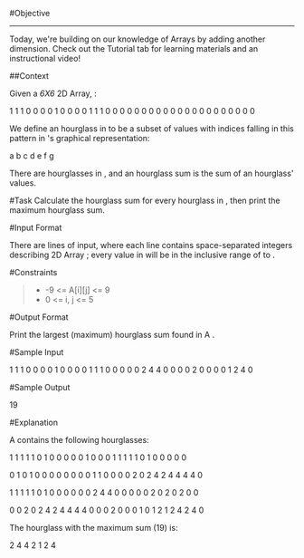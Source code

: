 #Objective

<hr>
Today, we're building on our knowledge of Arrays by adding another dimension. Check out the Tutorial tab for learning materials and an instructional video!

##Context

Given a *6X6* 2D Array, :
>
1 1 1 0 0 0
0 1 0 0 0 0
1 1 1 0 0 0
0 0 0 0 0 0
0 0 0 0 0 0
0 0 0 0 0 0
>

We define an hourglass in  to be a subset of values with indices falling in this pattern in 's graphical representation:

a b c
  d
e f g

There are  hourglasses in , and an hourglass sum is the sum of an hourglass' values.

#Task
Calculate the hourglass sum for every hourglass in , then print the maximum hourglass sum.

#Input Format

There are  lines of input, where each line contains  space-separated integers describing 2D Array ; every value in  will be in the inclusive range of  to .

#Constraints
>- -9 <= A[i][j] <= 9
>- 0 <= i, j <= 5

#Output Format

Print the largest (maximum) hourglass sum found in A .

#Sample Input

1 1 1 0 0 0
0 1 0 0 0 0
1 1 1 0 0 0
0 0 2 4 4 0
0 0 0 2 0 0
0 0 1 2 4 0

#Sample Output

19

#Explanation

A contains the following hourglasses:

1 1 1   1 1 0   1 0 0   0 0 0
  1       0       0       0
1 1 1   1 1 0   1 0 0   0 0 0

0 1 0   1 0 0   0 0 0   0 0 0
  1       1       0       0
0 0 2   0 2 4   2 4 4   4 4 0

1 1 1   1 1 0   1 0 0   0 0 0
  0       2       4       4
0 0 0   0 0 2   0 2 0   2 0 0

0 0 2   0 2 4   2 4 4   4 4 0
  0       0       2       0
0 0 1   0 1 2   1 2 4   2 4 0

The hourglass with the maximum sum (19) is:

2 4 4
  2
1 2 4
